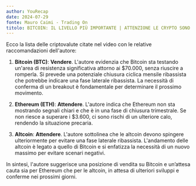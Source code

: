 ```yaml
---
author: YouRecap
date: 2024-07-29
fonte: Mauro Caimi - Trading On
titolo: BITCOIN: IL LIVELLO PIÙ IMPORTANTE | ATTENZIONE LE CRYPTO SONO IN PERICOLO?
---
```


Ecco la lista delle criptovalute citate nel video con le relative raccomandazioni dell'autore:

1. **Bitcoin (BTC)**: **Vendere**. L'autore evidenzia che Bitcoin sta testando un'area di resistenza significativa attorno ai $70.000, senza riuscire a romperla. Si prevede una potenziale chiusura ciclica mensile ribassista che potrebbe indicare una fase laterale ribassista. La necessità di conferma di un breakout è fondamentale per determinare il prossimo movimento.

2. **Ethereum (ETH)**: **Attendere**. L'autore indica che Ethereum non sta mostrando segnali chiari e che è in una fase di chiusura trimestrale. Se non riesce a superare i $3.600, ci sono rischi di un ulteriore calo, rendendo la situazione precaria.

3. **Altcoin**: **Attendere**. L'autore sottolinea che le altcoin devono spingere ulteriormente per evitare una fase laterale ribassista. L'andamento delle altcoin è legato a quello di Bitcoin e si enfatizza la necessità di un nuovo massimo per evitare scenari negativi.

In sintesi, l'autore suggerisce una posizione di vendita su Bitcoin e un’attesa cauta sia per Ethereum che per le altcoin, in attesa di ulteriori sviluppi e conferme nei prossimi giorni.

